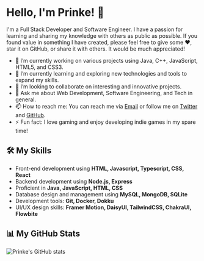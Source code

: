 # Hello, I'm Prinke! 👋

I'm a Full Stack Developer and Software Engineer. I have a passion for learning and sharing my knowledge with others as public as possible. If you found value in something I have created, please feel free to give some ♥️, star it on GitHub, or share it with others. It would be much appreciated! 

- 🔭 I’m currently working on various projects using Java, C++, JavaScript, HTML5, and CSS3.
- 🌱 I’m currently learning and exploring new technologies and tools to expand my skills.
- 👯 I’m looking to collaborate on interesting and innovative projects.
- 💬 Ask me about Web Development, Software Engineering, and Tech in general.
- 📫 How to reach me: You can reach me via [Email](mailto:prince@crownedinteractive.com) or follow me on [Twitter](https://twitter.com/prinkeo) and [GitHub](https://github.com/prinkee).
- ⚡ Fun fact: I love gaming and enjoy developing indie games in my spare time!

## 🛠️ My Skills
- Front-end development using **HTML, Javascript, Typescript, CSS, React**
- Backend development using **Node.js, Express**
- Proficient in **Java, JavaScript, HTML, CSS**
- Database design and management using **MySQL, MongoDB, SQLite**
- Development tools: **Git, Docker, Dokku**
- UI/UX design skills: **Framer Motion, DaisyUI, TailwindCSS, ChakraUI, Flowbite**

## 📊 My GitHub Stats
![Prinke's GitHub stats](https://github-readme-stats.vercel.app/api?username=prinkee&show_icons=true&theme=radical)
